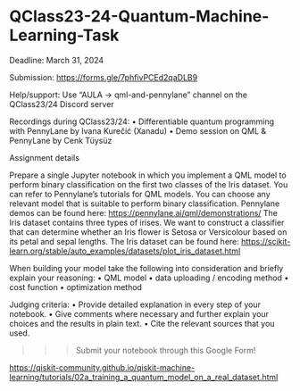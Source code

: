 # QClass23-24-Quantum-Machine-Learning-Task

Deadline: March 31, 2024

Submission: https://forms.gle/7phfivPCEd2qaDLB9 

Help/support: Use “AULA → qml-and-pennylane” channel on the QClass23/24 Discord server

Recordings during QClass23/24:
•	Differentiable quantum programming with PennyLane by Ivana Kurečić (Xanadu)
•	Demo session on QML & PennyLane by Cenk Tüysüz

Assignment details

Prepare a single Jupyter notebook in which you implement a QML model to perform binary classification on the first two classes of the Iris dataset.
You can refer to Pennylane’s tutorials for QML models. You can choose any relevant model that is suitable to perform binary classification.
Pennylane demos can be found here: https://pennylane.ai/qml/demonstrations/
The Iris dataset contains three types of irises. We want to construct a classifier that can determine whether an Iris flower is Setosa or Versicolour based on its petal and sepal lengths.
The Iris dataset can be found here: https://scikit-learn.org/stable/auto_examples/datasets/plot_iris_dataset.html 

When building your model take the following into consideration and briefly explain your reasoning:
•	QML model
•	data uploading / encoding method
•	cost function
•	optimization method

Judging criteria:
•	Provide detailed explanation in every step of your notebook.
•	Give comments where necessary and further explain your choices and the results in plain text.
•	Cite the relevant sources that you used.

>>> Submit your notebook through this Google Form!

https://qiskit-community.github.io/qiskit-machine-learning/tutorials/02a_training_a_quantum_model_on_a_real_dataset.html
